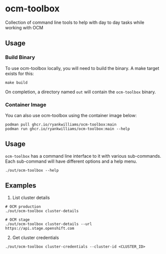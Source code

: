 # ocm-toolbox

Collection of command line tools to help with day to day tasks while working with OCM

## Usage

### Build Binary

To use ocm-toolbox locally, you will need to build the binary. A make
target exists for this:

```shell
make build
```

On completion, a directory named `out` will contain the `ocm-toolbox`
binary.

### Container Image

You can also use ocm-toolbox using the container image below:

```shell
podman pull ghcr.io/ryankwilliams/ocm-toolbox:main
podman run ghcr.io/ryankwilliams/ocm-toolbox:main --help
```

## Usage

`ocm-toolbox` has a command line interface to it with various sub-commands.
Each sub-command will have different options and a help menu.

```shell
./out/ocm-toolbox --help
```

## Examples

1. List cluster details

```shell
# OCM production
./out/ocm-toolbox cluster-details

# OCM stage
./out/ocm-toolbox cluster-details --url https://api.stage.openshift.com
```

2. Get cluster credentials

```shell
./out/ocm-toolbox cluster-credentials --cluster-id <CLUSTER_ID>
```
